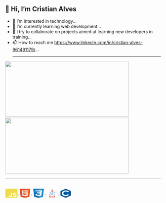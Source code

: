 ## 👋 Hi, I’m Cristian Alves
- 👀 I’m interested in technology...
- 🌱 I’m currently learning web development...
- 💞️ I try to collaborate on projects aimed at learning new developers in training...
- 📫 How to reach me https://www.linkedin.com/in/cristian-alves-961491179/...
  <hr>
<div>
  <a href="https://github.com/krittz">
  <img width="400px" height="180em" src="https://github-readme-stats.vercel.app/api?username=krittz&show_icons=true&theme=dracula&include_all_commits=true&count_private=true"/>
  <img width="400px" height="180em" src="https://github-readme-stats.vercel.app/api/top-langs/?username=krittz&layout=compact&langs_count=7&theme=dracula"/>
</div>
   <hr>
  <div style="display: inline_block"><br>
  <img align="center" alt="Cris-Js" height="30" width="40" src="https://raw.githubusercontent.com/devicons/devicon/master/icons/javascript/javascript-plain.svg">  
  <img align="center" alt="Cris-HTML" height="30" width="40" src="https://raw.githubusercontent.com/devicons/devicon/master/icons/html5/html5-original.svg">
  <img align="center" alt="Cris-CSS" height="30" width="40" src="https://raw.githubusercontent.com/devicons/devicon/master/icons/css3/css3-original.svg">
  <img align="center" alt="Cris-Java" height="30" width="40" src="https://github.com/devicons/devicon/blob/master/icons/java/java-original-wordmark.svg">
  <img align="center" alt="Cris-C" height="30" width="40" src="https://github.com/devicons/devicon/blob/master/icons/c/c-plain.svg">
</div>

   


